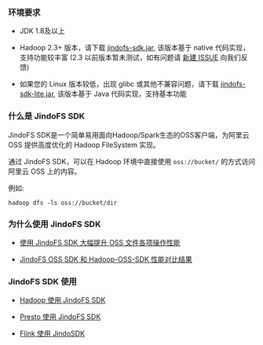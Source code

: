 ### 环境要求
* JDK 1.8及以上

* Hadoop 2.3+ 版本，请下载 [jindofs-sdk.jar](/docs/jindofs_sdk_download.md),
  该版本基于 native 代码实现，支持功能较丰富
(2.3 以前版本暂未测试，如有问题请 [新建 ISSUE](https://github.com/aliyun/alibabacloud-jindo-sdk/issues/new) 向我们反馈)

* 如果您的 Linux 版本较低，出现 glibc 或其他不兼容问题，请下载 [jindofs-sdk-lite.jar](/docs/jindofs_sdk_download.md), 该版本基于 Java 代码实现，支持基本功能

### 什么是 JindoFS SDK

JindoFS SDK是一个简单易用面向Hadoop/Spark生态的OSS客户端，为阿里云 OSS 提供高度优化的 Hadoop FileSystem 实现。

通过 JindoFS SDK，可以在 Hadoop 环境中直接使用 `oss://bucket/` 的方式访问阿里云 OSS 上的内容。

例如:
```
hadoop dfs -ls oss://bucket/dir
```


### 为什么使用 JindoFS SDK

* [使用 JindoFS SDK 大幅提升 OSS 文件各项操作性能](https://developer.aliyun.com/article/767222)

* [JindoFS OSS SDK 和 Hadoop-OSS-SDK 性能对比结果](jindofs_sdk_vs_hadoop_sdk.md)

### JindoFS SDK 使用

* [Hadoop 使用 JindoFS SDK](jindofs_sdk_how_to.md) 

* [Presto 使用 JindoFS SDK](jindosdk_on_presto.md) 

* [Flink 使用 JindoSDK](jindosdk_on_flink.md) 
